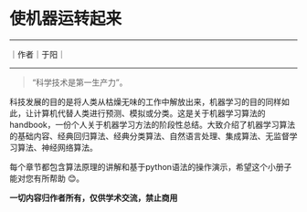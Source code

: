 # 使机器运转起来

***
｜作者｜于阳｜
***

> “科学技术是第一生产力”。

科技发展的目的是将人类从枯燥无味的工作中解放出来，机器学习的目的同样如此，让计算机代替人类进行预测、模拟或分类。这是关于机器学习算法的handbook，一份个人关于机器学习方法的阶段性总结。大致介绍了机器学习算法的基础内容、经典回归算法、经典分类算法、自然语言处理、集成算法、无监督学习算法、神经网络算法。

每个章节都包含算法原理的讲解和基于python语法的操作演示，希望这个小册子能对您有所帮助 :blush:。​

**一切内容归作者所有，仅供学术交流，禁止商用**
